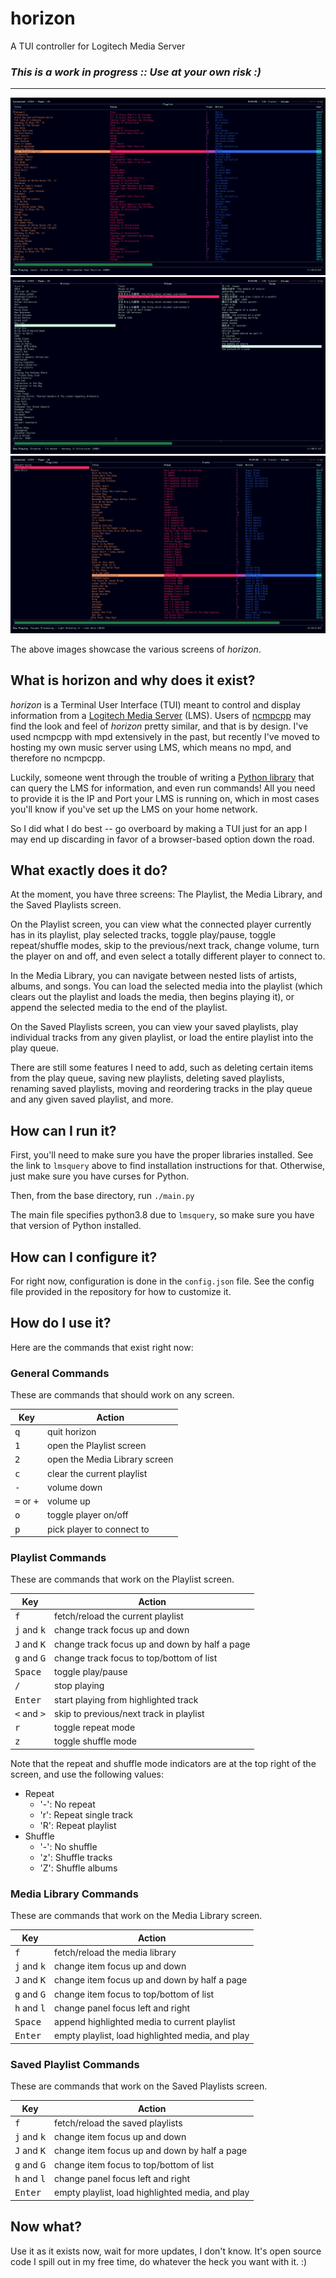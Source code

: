 # horizon

A TUI controller for Logitech Media Server

### *This is a work in progress :: Use at your own risk :)*

------------------------------------------------------------------------------

![Showcase of horizon Playlist screen](playlist.png)
![Showcase of horizon Media Library screen](media_library.png)
![Showcase of horizon Saved Playlists screen](saved_playlists.png)

The above images showcase the various screens of _horizon_.

## What is horizon and why does it exist?

_horizon_ is a Terminal User Interface (TUI) meant to control and display
information from a [Logitech Media
Server](https://en.wikipedia.org/wiki/Logitech_Media_Server) (LMS). Users of
[ncmpcpp](https://github.com/ncmpcpp/ncmpcpp) may find the look and feel of
_horizon_ pretty similar, and that is by design. I've used ncmpcpp with mpd
extensively in the past, but recently I've moved to hosting my own music server
using LMS, which means no mpd, and therefore no ncmpcpp.

Luckily, someone went through the trouble of writing a [Python
library](https://github.com/roberteinhaus/lmsquery) that can query the LMS for
information, and even run commands! All you need to provide it is the IP and
Port your LMS is running on, which in most cases you'll know if you've set up
the LMS on your home network.

So I did what I do best -- go overboard by making a TUI just for an app I may
end up discarding in favor of a browser-based option down the road.

## What exactly does it do?

At the moment, you have three screens: The Playlist, the Media Library, and the
Saved Playlists screen.

On the Playlist screen, you can view what the connected player currently has in
its playlist, play selected tracks, toggle play/pause, toggle repeat/shuffle
modes, skip to the previous/next track, change volume, turn the player on and
off, and even select a totally different player to connect to.

In the Media Library, you can navigate between nested lists of artists, albums,
and songs. You can load the selected media into the playlist (which clears out
the playlist and loads the media, then begins playing it), or append the
selected media to the end of the playlist.

On the Saved Playlists screen, you can view your saved playlists, play
individual tracks from any given playlist, or load the entire playlist into the
play queue.

There are still some features I need to add, such as deleting certain items from
the play queue, saving new playlists, deleting saved playlists, renaming saved
playlists, moving and reordering tracks in the play queue and any given saved
playlist, and more.

## How can I run it?

First, you'll need to make sure you have the proper libraries installed. See the
link to `lmsquery` above to find installation instructions for that. Otherwise,
just make sure you have curses for Python.

Then, from the base directory, run `./main.py`

The main file specifies python3.8 due to `lmsquery`, so make sure you have that
version of Python installed.

## How can I configure it?

For right now, configuration is done in the `config.json` file. See the config
file provided in the repository for how to customize it.

## How do I use it?

Here are the commands that exist right now:

### General Commands

These are commands that should work on any screen.

Key | Action
----|-------
<kbd>q</kbd> | quit horizon
<kbd>1</kbd> | open the Playlist screen
<kbd>2</kbd> | open the Media Library screen
<kbd>c</kbd> | clear the current playlist
<kbd>-</kbd> | volume down
<kbd>=</kbd> or <kbd>+</kbd> | volume up
<kbd>o</kbd> | toggle player on/off
<kbd>p</kbd> | pick player to connect to

### Playlist Commands

These are commands that work on the Playlist screen.

Key | Action
----|-------
<kbd>f</kbd> | fetch/reload the current playlist
<kbd>j</kbd> and <kbd>k</kbd> | change track focus up and down
<kbd>J</kbd> and <kbd>K</kbd> | change track focus up and down by half a page
<kbd>g</kbd> and <kbd>G</kbd> | change track focus to top/bottom of list
<kbd>Space</kbd> | toggle play/pause
<kbd>/</kbd> | stop playing
<kbd>Enter</kbd> | start playing from highlighted track
<kbd><</kbd> and <kbd>></kbd> | skip to previous/next track in playlist
<kbd>r</kbd> | toggle repeat mode
<kbd>z</kbd> | toggle shuffle mode

Note that the repeat and shuffle mode indicators are at the top right of the
screen, and use the following values:
- Repeat
  - '-': No repeat
  - 'r': Repeat single track
  - 'R': Repeat playlist
- Shuffle
  - '-': No shuffle
  - 'z': Shuffle tracks
  - 'Z': Shuffle albums

### Media Library Commands

These are commands that work on the Media Library screen.

Key | Action
----|-------
<kbd>f</kbd> | fetch/reload the media library
<kbd>j</kbd> and <kbd>k</kbd> | change item focus up and down
<kbd>J</kbd> and <kbd>K</kbd> | change item focus up and down by half a page
<kbd>g</kbd> and <kbd>G</kbd> | change item focus to top/bottom of list
<kbd>h</kbd> and <kbd>l</kbd> | change panel focus left and right
<kbd>Space</kbd> | append highlighted media to current playlist
<kbd>Enter</kbd> | empty playlist, load highlighted media, and play

### Saved Playlist Commands

These are commands that work on the Saved Playlists screen.

Key | Action
----|-------
<kbd>f</kbd> | fetch/reload the saved playlists
<kbd>j</kbd> and <kbd>k</kbd> | change item focus up and down
<kbd>J</kbd> and <kbd>K</kbd> | change item focus up and down by half a page
<kbd>g</kbd> and <kbd>G</kbd> | change item focus to top/bottom of list
<kbd>h</kbd> and <kbd>l</kbd> | change panel focus left and right
<kbd>Enter</kbd> | empty playlist, load highlighted media, and play

## Now what?

Use it as it exists now, wait for more updates, I don't know. It's open source
code I spill out in my free time, do whatever the heck you want with it. :)
